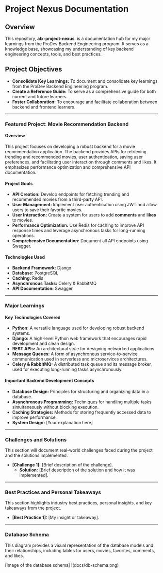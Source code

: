 # Project Nexus Documentation

## Overview

This repository, **alx-project-nexus**, is a documentation hub for my major learnings from the ProDev Backend Engineering program. It serves as a knowledge base, showcasing my understanding of key backend engineering concepts, tools, and best practices.

## Project Objectives

* **Consolidate Key Learnings:** To document and consolidate key learnings from the ProDev Backend Engineering program.
* **Create a Reference Guide:** To serve as a comprehensive guide for both current and future learners.
* **Foster Collaboration:** To encourage and facilitate collaboration between backend and frontend learners.

---

### Featured Project: Movie Recommendation Backend

#### **Overview**

This project focuses on developing a robust backend for a movie recommendation application. The backend provides APIs for retrieving trending and recommended movies, user authentication, saving user preferences, and facilitating user interaction through comments and likes. It emphasizes performance optimization and comprehensive API documentation.

#### **Project Goals**

* **API Creation:** Develop endpoints for fetching trending and recommended movies from a third-party API.
* **User Management:** Implement user authentication using JWT and allow users to save their favorite movies.
* **User Interaction:** Create a system for users to add **comments** and **likes** to movies.
* **Performance Optimization:** Use Redis for caching to improve API response times and leverage asynchronous tasks for long-running operations.
* **Comprehensive Documentation:** Document all API endpoints using Swagger.

#### **Technologies Used**

* **Backend Framework:** Django
* **Database:** PostgreSQL
* **Caching:** Redis
* **Asynchronous Tasks:** Celery & RabbitMQ
* **API Documentation:** Swagger

---

### Major Learnings

#### **Key Technologies Covered**

* **Python:** A versatile language used for developing robust backend systems.
* **Django:** A high-level Python web framework that encourages rapid development and clean design.
* **REST APIs:** An architectural style for designing networked applications.
* **Message Queues:** A form of asynchronous service-to-service communication used in serverless and microservices architectures.
* **Celery & RabbitMQ:** A distributed task queue and its message broker, used for executing long-running tasks asynchronously.

#### **Important Backend Development Concepts**

* **Database Design:** Principles for structuring and organizing data in a database.
* **Asynchronous Programming:** Techniques for handling multiple tasks simultaneously without blocking execution.
* **Caching Strategies:** Methods for storing frequently accessed data to improve performance.
* **System Design:** [Your explanation here]

---

### Challenges and Solutions

This section will document real-world challenges faced during the project and the solutions implemented.

* **[Challenge 1]:** [Brief description of the challenge].
    * **Solution:** [Brief description of the solution and how it was implemented].

---

### Best Practices and Personal Takeaways

This section highlights industry best practices, personal insights, and key takeaways from the project.

* **[Best Practice 1]:** [My insight or takeaway].

---

### Database Schema

This diagram provides a visual representation of the database models and their relationships, including tables for users, movies, favorites, comments, and likes.



[Image of the database schema]
!(docs/db-schema.png)

